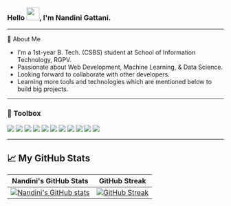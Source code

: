 ### Hello <img src="https://raw.githubusercontent.com/MartinHeinz/MartinHeinz/master/wave.gif" width="30px">, I'm Nandini Gattani.

---

🎯 About Me
- I'm a 1st-year B. Tech. (CSBS) student at School of Information Technology, RGPV.
- Passionate about Web Development, Machine Learning, & Data Science.
- Looking forward to collaborate with other developers. 
- Learning more tools and technologies which are mentioned below to build big projects.
 
---

### 🧰 Toolbox
![](https://img.shields.io/badge/HTML5-E34F26?style=for-the-badge&logo=html5&logoColor=white)
![](https://img.shields.io/badge/CSS3-1572B6?style=for-the-badge&logo=css3&logoColor=white)
![](https://img.shields.io/badge/Bootstrap-fafafa?style=for-the-badge&logo=bootstrap&logoColor=aa66cc)
![](https://img.shields.io/badge/CPP-7AB5CF?style=for-the-badge&logo=cplusplus&logoColor=white)
![](https://img.shields.io/badge/Python-FFD43B?style=for-the-badge&logo=python&logoColor=306998)
![](https://img.shields.io/badge/Windows-0078D6?style=for-the-badge&logo=windows&logoColor=white)
![](https://img.shields.io/badge/Git-3E2C00?style=for-the-badge&logo=git&logoColor=F1502F)
![](https://img.shields.io/badge/GitHub-fafafa?style=for-the-badge&logo=github&logoColor=4078c0)
![](https://img.shields.io/badge/Markdown-000000?style=for-the-badge&logo=markdown&logoColor=white)
![](https://img.shields.io/badge/MySQL-FFD43B?style=for-the-badge&logo=mysql&logoColor=306998)
![](https://img.shields.io/badge/Figma-0000000?style=for-the-badge&logo=figma&logoColor=white)
<!-- ![](https://img.shields.io/badge/C++-0000000?style=for-the-badge&logo=C++&logoColor=white) -->

---
  
## &#x1f4c8; My GitHub Stats
| Nandini's GitHub Stats | GitHub Streak |
| --- | --- |
[![Nandini's GitHub stats](https://github-readme-stats.vercel.app/api?username=nandini&show_icons=true)](https://github.com/nandinigthub) | [![GitHub Streak](https://github-readme-streak-stats.herokuapp.com?user=nandinigthub)](https://github.com/nandinigthub) |
